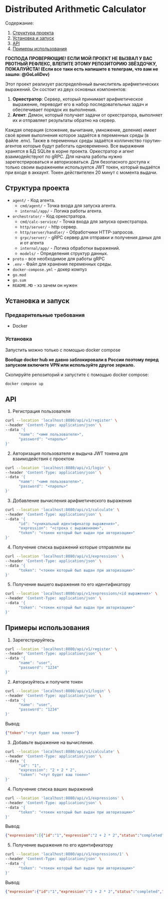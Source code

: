 # Distributed Arithmetic Calculator

Содержание:

1. [Структура проекта](#Структура-проекта)
2. [Установка и запуск](#Установка-и-запуск)
3. [API](#API)
4. [Примеры использования](#Примеры-использования)

**ГОСПОДА ПРОВЕРЯЮЩИЕ! ЕСЛИ МОЙ ПРОЕКТ НЕ ВЫЗВАЛ У ВАС РВОТНЫЙ РЕФЛЕКС, ВЛЕПИТЕ ЭТОМУ РЕПОЗИТОРИЮ ЗВЁЗДОЧКУ, ПОЖАЛУЙСТА! (Если все таки есть напишите в телеграм, что вам не зашло: @GoLoliDev)**

Этот проект реализует распределённый вычислитель арифметических выражений. Он состоит из двух основных компонентов:

1. **Оркестратор**: Сервер, который принимает арифметическое выражение, переводит его в набор последовательных задач и обеспечивает порядок их выполнения.
2. **Агент**: Демон, который получает задачи от оркестратора, выполняет их и отправляет результаты обратно на сервер.

Каждая операция (сложение, вычитание, умножение, деление) имеет своё время выполнения которое задаётся в переменных среды (в файле .env). Также в переменных среды задаётся колличество горутин-агентов которые будут работать одновременно. Все выражения хранятся в БД SQLite в корне проекта. Оркестратор и агент взаимодействуют по gRPC. Для начала работы нужно зарегестрироваться и авторизоваться. Для безопасного доступа к только своим выражениям используется JWT токен, который выдаётся при входе в аккаунт. Токен действителен 20 минут с момента выдачи.

## Структура проекта

- `agent/` - Код агента.
  - `cmd/agent/` - Точка входа для запуска агента.
  - `internal/app/` - Логика работы агента.
- `orchestrator/` - Код оркестратора.
  - `cmd/calc-service/` - Точка входа для запуска оркестратора.
  - `http/server/` - http сервер.
  - `http/server/handler/` - Обработчики HTTP-запросов.
  - `grpc/server/` - gRPC сервер для отправки и получения даных для и от агента
  - `internal/app/` - Логика обработки выражений.
  - `models/` - Определения структур данных.
- `proto` - все необходимое для работы gRPC
- `.env` - Файл для хранения переменных среды.
- `docker-compose.yml` - докер компуз
- `go.mod` 
- `go.sum`
- `README.MD` - хз зачем он нужен

## Установка и запуск

### Предварительные требования

- Docker

### Установка

Запустить можно только с помощью docker compose

**Вообще docker hub не давно заблокировали в России поэтому перед запуском включите VPN или используйте другое зеркало.**

Скопируйте репозиторий и запустите с помощью docker compose:
```sh
docker compose up
```

## API

1. Регистрация пользователя
```sh
curl --location 'localhost:8080/api/v1/register' \
--header 'Content-Type: application/json' \
--data '{
      "name": "<имя пользователя>",
      "password": "<пароль>"
}'
```

2. Авторизация пользователя и выдыча JWT токена для взаимодействия с проектом
```sh
curl --location 'localhost:8080/api/v1/login' \
--header 'Content-Type: application/json' \
--data '{
      "name": "<имя пользователя>",
      "password": "<пароль>"
}'
```

3. Добавление вычисления арифметического выражения
```sh
curl --location 'localhost:8080/api/v1/calculate' \
--header 'Content-Type: application/json' \
--data '{
      "id": "<уникальный идентификатор выражения>",
      "expression": "<строка с выражением>", 
      "token": "<токен который был выдан при авторизации>"
}'
```

4. Получение списка выражений которые отправляли вы
```sh
curl --location 'localhost:8080/api/v1/expressions' \
--header 'Content-Type: application/json' \
--data '{
      "token": "<токен который был выдан при авторизации>"
}'
```

5. Получение вышего выражения по его идентификатору
```sh
curl --location 'localhost:8080/api/v1/expressions/<id выражения>' \
--header 'Content-Type: application/json' \
--data '{
      "token": "<токен который был выдан при авторизации>"
}'
```

## Примеры использования 
1. Зарегестрируйтесь
```sh
curl --location 'localhost:8080/api/v1/register' \
--header 'Content-Type: application/json' \
--data '{
      "name": "user",
      "password": "1234"
}'
```

2. Авторизуйтесь и получите токен
```sh
curl --location 'localhost:8080/api/v1/login' \
--header 'Content-Type: application/json' \
--data '{
      "name": "user",
      "password": "1234"
}'
```
Вывод:
```json
{"token":"<тут будет ваш токен>"}
```

3. Добавьте выражение на вычисление.
```sh
curl --location 'localhost:8080/api/v1/calculate' \
--header 'Content-Type: application/json' \
--data '{
      "id": "1",
      "expression": "2 + 2 * 2",
      "token": "<тут будет ваш токен>"
}'
```

4. Получение списка ваших выражений
```sh
curl --location 'localhost:8080/api/v1/expressions' \
--header 'Content-Type: application/json' \
--data '{
      "token": "<токен который был выдан при авторизации>"
}'
```
Вывод:
```json
{"expressions":[{"id":"1","expression":"2 + 2 * 2","status":"completed","result":6}]}
```

5. Получение выражения по его идентификатору
```sh
curl --location 'localhost:8080/api/v1/expressions/1' \
--header 'Content-Type: application/json' \
--data '{
      "token": "<токен который был выдан при авторизации>"
}'
```
Вывод:
```json
{"expression":{"id":"1","expression":"2 + 2 * 2","status":"completed","result":"6"}}
```